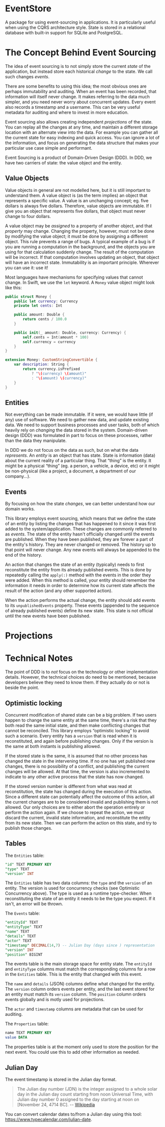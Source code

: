 # EventStore

A package for using event-sourcing in applications. It is particularly useful when using the CQRS architecture style. State is stored in a relational database with built-in support for SQLite and PostgreSQL.

# The Concept Behind Event Sourcing

The idea of event sourcing is to not simply store the current *state* of the application, but instead store each historical *change* to the state. We call such changes *events*.

There are some benefits to using this idea; the most obvious ones are perhaps immutability and auditing. When an event has been recorded, that information will itself never change. It makes referring to the data much simpler, and you need never worry about concurrent updates. Every event also records a timestamp and a username. This can be very useful metadata for auditing and where to invest in more education.

Event sourcing also allows creating independent *projections* of the state. You can replay all the changes at any time, and maintain a different storage location with an alternate view into the data. For example you can gather all the current state for easy indexing and quick access. You can ignore a lot of the information, and focus on generating the data structure that makes your particular use case simple and performant.

Event Sourcing is a product of Domain-Driven Design (DDD). In DDD, we have two carriers of state: the value object and the entity.

## Value Objects

Value objects in general are not modelled here, but it is still important to understand them. A value object is (as the term implies) an object that represents a specific value. A value is an unchanging concept; eg. five dollars is always five dollars. Therefore, value objects are immutable. If I give you an object that represents five dollars, that object must never change to four dollars.

A value object may be *assigned* to a property of another object, and that *property* may change. Changing the property, however, must not be done by modifying the value object; it must be done by assigning a different object. This rule prevents a range of bugs. A typical example of a bug is if you are running a computation in the background, and the objects you are using for that calculation suddenly change. The result of the computation will be incorrect. If that computation involves updating an object, that object will have an incorrect state. Immutability is an important principle. Wherever you can use it: use it!

Most languages have mechanisms for specifying values that cannot change. In Swift, we use the `let` keyword. A `Money` value object might look like this:

```swift
public struct Money {
    public let currency: Currency
    private let cents: Int

    public amount: Double {
        return cents / 100.0
    }

    public init(_ amount: Double, currency: Currency) {
        self.cents = Int(amount * 100)
        self.currency = currency
    }
}

extension Money: CustomStringConvertible {
    var description: String {
        return currency.isPrefixed
            ? "\(currency) \(amount)"
            : "\(amount) \(currency)"
    }
}
```

## Entities

Not everything can be made immutable. If it were, we would have little (if any) use of software. We need to gather new data, and update existing data. We need to support business processes and user tasks, both of which heavily rely on *changing* the data stored in the system. Domain-driven design (DDD) was formulated in part to focus on these processes, rather than the data they manipulate.

In DDD we do not focus on the data as such, but on what the data *represents*. An *entity* is an object that has state. State is information (data) about the current reality of a particular thing. That “thing” is the entity. It might be a physical “thing” (eg. a person, a vehicle, a device, etc) or it might be non-physical (like a project, a document, a department of our company...).

## Events

By focusing on how the state *changes*, we can better understand how our domain works.

This library employs event sourcing, which means that we define the state of an entity by listing the changes that has happened to it since it was first added to the system/application. These changes are commonly referred to as *events*. The state of the entity hasn't officially changed until the events are published. When they have been published, they are forever a part of the entity's history. They are never changed or removed. The history up to that point will never change. Any new events will always be appended to the end of the history.

An action that changes the state of an entity (typically) needs to first reconstitute the entity from its already published events. This is done by repeatedly calling the `apply(:)` method with the events in the order they were added. When this method is called, your entity should remember the information it needs in order to determine how its current state affects the result of the action (and any other supported action).

When the action performs the actual change, the entity should add events to its `unpublishedEvents` property. These events (appended to the sequence of already published events) define its new state. This state is not official until the new events have been published.

# Projections

# Technical Notes

The point of DDD is to *not* focus on the technology or other implementation details. However, the technical choices do need to be mentioned, because developers believe they need to know them. If they actually do or not is beside the point.

## Optimistic locking

Concurrent modification of shared state can be a big problem. If two users happen to change the same entity at the same time, there's a risk that they both read the same initial state, and then make conflicting changes that cannot be reconciled. This library employs “optimistic locking” to avoid such a scenario. Every entity has a `version` that is read when it is reconstituted, and again before publishing changes. Only if the version is the same at both instants is publishing allowed.

If the stored state is the same, it is assumed that no other process has changed the state in the intervening time. If no one has yet published new changes, there is no possibility of a conflict, and publishing the current changes will be allowed. At that time, the version is also incremented to indicate to any other active process that the state has now changed.

If the stored version number is different from what was read at reconstitution, the state has changed during the execution of this action. Since a different state can potentially affect the outcome of this action, all the current changes are to be considered invalid and publishing them is not allowed. Our only choices are to either abort the operation entirely or perform the action again. If we choose to repeat the action, we must discard the current, invalid state information, and reconstitute the entity from its new state. Then we can perform the action on this state, and try to publish those changes.

## Tables

The `Entities` table:

```sql
"id" TEXT PRIMARY KEY
"type" TEXT
"version" INT
```

The `Entities` table has two data columns: the `type` and the `version` of an entity. The version is used for concurrency checks (see Optimistic Concurrency above). The type is used as a runtime type-checker. When reconstituting the state of an entity it needs to be the type you expect. If it isn't, an error will be thrown.

The `Events` table:

```sql
"entityId" TEXT
"entityType" TEXT
"name" TEXT
"details" TEXT
"actor" TEXT
"timestamp" DECIMAL(14,7) -- Julian Day (days since ) representation
"version" INT
"position" BIGINT
```

The events table is the main storage space for entity state. The `entityId` and `entityType` columns must match the corresponding columns for a row in the `Entities` table. This is the entity that changed with this event.

The `name` and `details` (JSON) columns define what changed for the entity. The `version` column orders events per entity, and the last event stored for an entity must match its `version` column. The `position` column orders events globally and is motly used for projections.

The `actor` and `timestamp` columns are metadata that can be used for auditing.

The `Properties` table:

```sql
name TEXT PRIMARY KEY
value DATA
```

The properties table is at the moment only used to store the position for the next event. You could use this to add other information as needed.

## Julian Day

The event timestamp is stored in the Julian day format.

> The Julian day number (JDN) is the integer assigned to a whole solar day in the Julian day count starting from noon Universal Time, with Julian day number 0 assigned to the day starting at noon on [November 24, 4714 BC].
> -- [Wikipedia](https://en.wikipedia.org/wiki/Julian_day)

You can convert calendar dates to/from a Julian day using this tool: https://www.typecalendar.com/julian-date.
